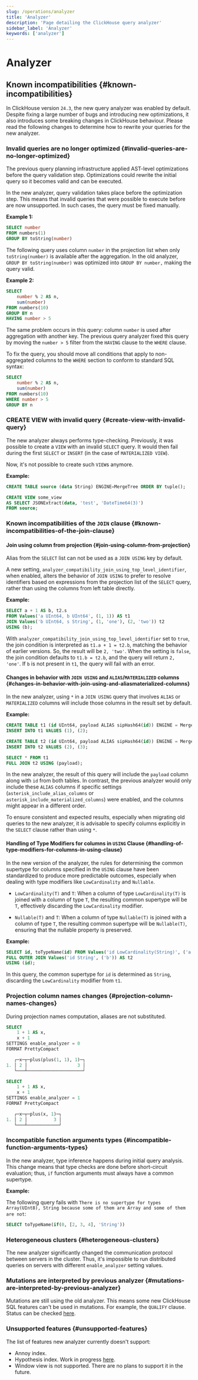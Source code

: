 ```yaml
---
slug: /operations/analyzer
title: 'Analyzer'
description: 'Page detailing the ClickHouse query analyzer'
sidebar_label: 'Analyzer'
keywords: ['analyzer']
---
```


# Analyzer

## Known incompatibilities {#known-incompatibilities}

In ClickHouse version `24.3`, the new query analyzer was enabled by default.
Despite fixing a large number of bugs and introducing new optimizations, it also introduces some breaking changes in ClickHouse behaviour. Please read the following changes to determine how to rewrite your queries for the new analyzer.

### Invalid queries are no longer optimized {#invalid-queries-are-no-longer-optimized}

The previous query planning infrastructure applied AST-level optimizations before the query validation step.
Optimizations could rewrite the initial query so it becomes valid and can be executed.

In the new analyzer, query validation takes place before the optimization step.
This means that invalid queries that were possible to execute before are now unsupported.
In such cases, the query must be fixed manually.

**Example 1:**

```sql
SELECT number
FROM numbers(1)
GROUP BY toString(number)
```

The following query uses column `number` in the projection list when only `toString(number)` is available after the aggregation.
In the old analyzer, `GROUP BY toString(number)` was optimized into `GROUP BY number,` making the query valid.

**Example 2:**

```sql
SELECT
    number % 2 AS n,
    sum(number)
FROM numbers(10)
GROUP BY n
HAVING number > 5
```

The same problem occurs in this query: column `number` is used after aggregation with another key.
The previous query analyzer fixed this query by moving the `number > 5` filter from the `HAVING` clause to the `WHERE` clause.

To fix the query, you should move all conditions that apply to non-aggregated columns to the `WHERE` section to conform to standard SQL syntax:
```sql
SELECT
    number % 2 AS n,
    sum(number)
FROM numbers(10)
WHERE number > 5
GROUP BY n
```

### CREATE VIEW with invalid query {#create-view-with-invalid-query}

The new analyzer always performs type-checking.
Previously, it was possible to create a `VIEW` with an invalid `SELECT` query. It would then fail during the first `SELECT` or `INSERT` (in the case of `MATERIALIZED VIEW`).

Now, it's not possible to create such `VIEW`s anymore.

**Example:**

```sql
CREATE TABLE source (data String) ENGINE=MergeTree ORDER BY tuple();

CREATE VIEW some_view
AS SELECT JSONExtract(data, 'test', 'DateTime64(3)')
FROM source;
```

### Known incompatibilities of the `JOIN` clause {#known-incompatibilities-of-the-join-clause}

#### Join using column from projection {#join-using-column-from-projection}

Alias from the `SELECT` list can not be used as a `JOIN USING` key by default.

A new setting, `analyzer_compatibility_join_using_top_level_identifier`, when enabled, alters the behavior of `JOIN USING` to prefer to resolve identifiers based on expressions from the projection list of the `SELECT` query, rather than using the columns from left table directly.

**Example:**

```sql
SELECT a + 1 AS b, t2.s
FROM Values('a UInt64, b UInt64', (1, 1)) AS t1
JOIN Values('b UInt64, s String', (1, 'one'), (2, 'two')) t2
USING (b);
```

With `analyzer_compatibility_join_using_top_level_identifier` set to `true`, the join condition is interpreted as `t1.a + 1 = t2.b`, matching the behavior of earlier versions. So, the result will be `2, 'two'`.
When the setting is `false`, the join condition defaults to `t1.b = t2.b`, and the query will return `2, 'one'`.
If `b` is not present in `t1`, the query will fail with an error.

#### Changes in behavior with `JOIN USING` and `ALIAS`/`MATERIALIZED` columns {#changes-in-behavior-with-join-using-and-aliasmaterialized-columns}

In the new analyzer, using `*` in a `JOIN USING` query that involves `ALIAS` or `MATERIALIZED` columns will include those columns in the result set by default.

**Example:**

```sql
CREATE TABLE t1 (id UInt64, payload ALIAS sipHash64(id)) ENGINE = MergeTree ORDER BY id;
INSERT INTO t1 VALUES (1), (2);

CREATE TABLE t2 (id UInt64, payload ALIAS sipHash64(id)) ENGINE = MergeTree ORDER BY id;
INSERT INTO t2 VALUES (2), (3);

SELECT * FROM t1
FULL JOIN t2 USING (payload);
```

In the new analyzer, the result of this query will include the `payload` column along with `id` from both tables. In contrast, the previous analyzer would only include these `ALIAS` columns if specific settings (`asterisk_include_alias_columns` or `asterisk_include_materialized_columns`) were enabled, and the columns might appear in a different order.

To ensure consistent and expected results, especially when migrating old queries to the new analyzer, it is advisable to specify columns explicitly in the `SELECT` clause rather than using `*`.

#### Handling of Type Modifiers for columns in `USING` Clause {#handling-of-type-modifiers-for-columns-in-using-clause}

In the new version of the analyzer, the rules for determining the common supertype for columns specified in the `USING` clause have been standardized to produce more predictable outcomes, especially when dealing with type modifiers like `LowCardinality` and `Nullable`.

- `LowCardinality(T)` and `T`: When a column of type `LowCardinality(T)` is joined with a column of type `T`, the resulting common supertype will be `T`, effectively discarding the `LowCardinality` modifier.

- `Nullable(T)` and `T`: When a column of type `Nullable(T)` is joined with a column of type `T`, the resulting common supertype will be `Nullable(T)`, ensuring that the nullable property is preserved.

**Example:**

```sql
SELECT id, toTypeName(id) FROM Values('id LowCardinality(String)', ('a')) AS t1
FULL OUTER JOIN Values('id String', ('b')) AS t2
USING (id);
```

In this query, the common supertype for `id` is determined as `String`, discarding the `LowCardinality` modifier from `t1`.

### Projection column names changes {#projection-column-names-changes}

During projection names computation, aliases are not substituted.

```sql
SELECT
    1 + 1 AS x,
    x + 1
SETTINGS enable_analyzer = 0
FORMAT PrettyCompact

   ┌─x─┬─plus(plus(1, 1), 1)─┐
1. │ 2 │                   3 │
   └───┴─────────────────────┘

SELECT
    1 + 1 AS x,
    x + 1
SETTINGS enable_analyzer = 1
FORMAT PrettyCompact

   ┌─x─┬─plus(x, 1)─┐
1. │ 2 │          3 │
   └───┴────────────┘
```

### Incompatible function arguments types {#incompatible-function-arguments-types}

In the new analyzer, type inference happens during initial query analysis.
This change means that type checks are done before short-circuit evaluation; thus, `if` function arguments must always have a common supertype.

**Example:**

The following query fails with `There is no supertype for types Array(UInt8), String because some of them are Array and some of them are not`:

```sql
SELECT toTypeName(if(0, [2, 3, 4], 'String'))
```

### Heterogeneous clusters {#heterogeneous-clusters}

The new analyzer significantly changed the communication protocol between servers in the cluster. Thus, it's impossible to run distributed queries on servers with different `enable_analyzer` setting values.

### Mutations are interpreted by previous analyzer {#mutations-are-interpreted-by-previous-analyzer}

Mutations are still using the old analyzer.
This means some new ClickHouse SQL features can't be used in mutations. For example, the `QUALIFY` clause.
Status can be checked [here](https://github.com/ClickHouse/ClickHouse/issues/61563).

### Unsupported features {#unsupported-features}

The list of features new analyzer currently doesn't support:

- Annoy index.
- Hypothesis index. Work in progress [here](https://github.com/ClickHouse/ClickHouse/pull/48381).
- Window view is not supported. There are no plans to support it in the future.
